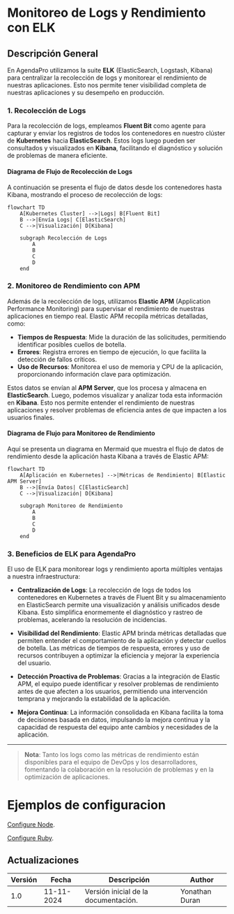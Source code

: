 # Monitoreo de Logs y Rendimiento con ELK

## Descripción General
En AgendaPro utilizamos la suite **ELK** (ElasticSearch, Logstash, Kibana) para centralizar la recolección de logs y monitorear el rendimiento de nuestras aplicaciones. Esto nos permite tener visibilidad completa de nuestras aplicaciones y su desempeño en producción.

### 1. Recolección de Logs
Para la recolección de logs, empleamos **Fluent Bit** como agente para capturar y enviar los registros de todos los contenedores en nuestro clúster de **Kubernetes** hacia **ElasticSearch**. Estos logs luego pueden ser consultados y visualizados en **Kibana**, facilitando el diagnóstico y solución de problemas de manera eficiente.

#### Diagrama de Flujo de Recolección de Logs

A continuación se presenta el flujo de datos desde los contenedores hasta Kibana, mostrando el proceso de recolección de logs:

```mermaid
flowchart TD
    A[Kubernetes Cluster] -->|Logs| B[Fluent Bit]
    B -->|Envía Logs| C[ElasticSearch]
    C -->|Visualización| D[Kibana]

    subgraph Recolección de Logs
        A
        B
        C
        D
    end
```

### 2. Monitoreo de Rendimiento con APM

Además de la recolección de logs, utilizamos **Elastic APM** (Application Performance Monitoring) para supervisar el rendimiento de nuestras aplicaciones en tiempo real. Elastic APM recopila métricas detalladas, como:

- **Tiempos de Respuesta**: Mide la duración de las solicitudes, permitiendo identificar posibles cuellos de botella.
- **Errores**: Registra errores en tiempo de ejecución, lo que facilita la detección de fallos críticos.
- **Uso de Recursos**: Monitorea el uso de memoria y CPU de la aplicación, proporcionando información clave para optimización.

Estos datos se envían al **APM Server**, que los procesa y almacena en **ElasticSearch**. Luego, podemos visualizar y analizar toda esta información en **Kibana**. Esto nos permite entender el rendimiento de nuestras aplicaciones y resolver problemas de eficiencia antes de que impacten a los usuarios finales.

#### Diagrama de Flujo para Monitoreo de Rendimiento

Aquí se presenta un diagrama en Mermaid que muestra el flujo de datos de rendimiento desde la aplicación hasta Kibana a través de Elastic APM:

```mermaid
flowchart TD
    A[Aplicación en Kubernetes] -->|Métricas de Rendimiento| B[Elastic APM Server]
    B -->|Envía Datos| C[ElasticSearch]
    C -->|Visualización| D[Kibana]

    subgraph Monitoreo de Rendimiento
        A
        B
        C
        D
    end
```
### 3. Beneficios de ELK para AgendaPro

El uso de ELK para monitorear logs y rendimiento aporta múltiples ventajas a nuestra infraestructura:

- **Centralización de Logs**: La recolección de logs de todos los contenedores en Kubernetes a través de Fluent Bit y su almacenamiento en ElasticSearch permite una visualización y análisis unificados desde Kibana. Esto simplifica enormemente el diagnóstico y rastreo de problemas, acelerando la resolución de incidencias.
  
- **Visibilidad del Rendimiento**: Elastic APM brinda métricas detalladas que permiten entender el comportamiento de la aplicación y detectar cuellos de botella. Las métricas de tiempos de respuesta, errores y uso de recursos contribuyen a optimizar la eficiencia y mejorar la experiencia del usuario.

- **Detección Proactiva de Problemas**: Gracias a la integración de Elastic APM, el equipo puede identificar y resolver problemas de rendimiento antes de que afecten a los usuarios, permitiendo una intervención temprana y mejorando la estabilidad de la aplicación.

- **Mejora Continua**: La información consolidada en Kibana facilita la toma de decisiones basada en datos, impulsando la mejora continua y la capacidad de respuesta del equipo ante cambios y necesidades de la aplicación.

---

> **Nota**: Tanto los logs como las métricas de rendimiento están disponibles para el equipo de DevOps y los desarrolladores, fomentando la colaboración en la resolución de problemas y en la optimización de aplicaciones.




# Ejemplos de configuracion
[Configure Node](./configure-node.md).

[Configure Ruby](./configure-ruby.md).



## Actualizaciones

| Versión | Fecha       | Descripción                          | Author|
| ------- | ----------- | ------------------------------------ |---------------------------------- |
| 1.0     | 11-11-2024  | Versión inicial de la documentación. | Yonathan Duran|
